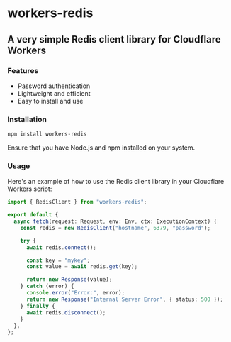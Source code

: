 # workers-redis

## A very simple Redis client library for Cloudflare Workers

### Features

- Password authentication
- Lightweight and efficient
- Easy to install and use

### Installation

```bash
npm install workers-redis
```

Ensure that you have Node.js and npm installed on your system.

### Usage

Here's an example of how to use the Redis client library in your Cloudflare Workers script:

```typescript
import { RedisClient } from "workers-redis";

export default {
  async fetch(request: Request, env: Env, ctx: ExecutionContext) {
    const redis = new RedisClient("hostname", 6379, "password");

    try {
      await redis.connect();

      const key = "mykey";
      const value = await redis.get(key);

      return new Response(value);
    } catch (error) {
      console.error("Error:", error);
      return new Response("Internal Server Error", { status: 500 });
    } finally {
      await redis.disconnect();
    }
  },
};
```
